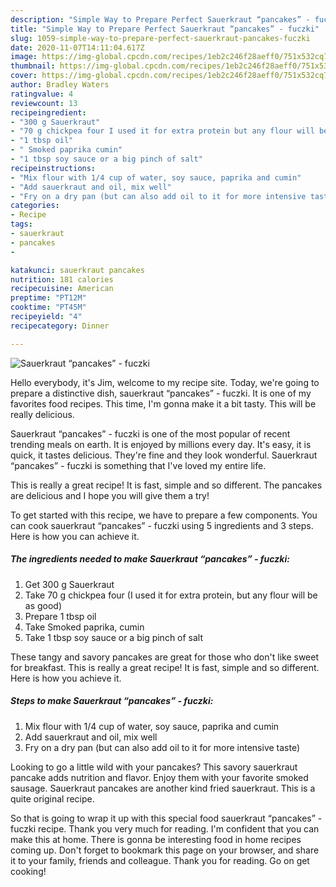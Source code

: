 ```yaml
---
description: "Simple Way to Prepare Perfect Sauerkraut “pancakes” - fuczki"
title: "Simple Way to Prepare Perfect Sauerkraut “pancakes” - fuczki"
slug: 1059-simple-way-to-prepare-perfect-sauerkraut-pancakes-fuczki
date: 2020-11-07T14:11:04.617Z
image: https://img-global.cpcdn.com/recipes/1eb2c246f28aeff0/751x532cq70/sauerkraut-pancakes-fuczki-recipe-main-photo.jpg
thumbnail: https://img-global.cpcdn.com/recipes/1eb2c246f28aeff0/751x532cq70/sauerkraut-pancakes-fuczki-recipe-main-photo.jpg
cover: https://img-global.cpcdn.com/recipes/1eb2c246f28aeff0/751x532cq70/sauerkraut-pancakes-fuczki-recipe-main-photo.jpg
author: Bradley Waters
ratingvalue: 4
reviewcount: 13
recipeingredient:
- "300 g Sauerkraut"
- "70 g chickpea four I used it for extra protein but any flour will be as good"
- "1 tbsp oil"
- " Smoked paprika cumin"
- "1 tbsp soy sauce or a big pinch of salt"
recipeinstructions:
- "Mix flour with 1/4 cup of water, soy sauce, paprika and cumin"
- "Add sauerkraut and oil, mix well"
- "Fry on a dry pan (but can also add oil to it for more intensive taste)"
categories:
- Recipe
tags:
- sauerkraut
- pancakes
- 

katakunci: sauerkraut pancakes  
nutrition: 181 calories
recipecuisine: American
preptime: "PT12M"
cooktime: "PT45M"
recipeyield: "4"
recipecategory: Dinner

---
```



![Sauerkraut “pancakes” - fuczki](https://img-global.cpcdn.com/recipes/1eb2c246f28aeff0/751x532cq70/sauerkraut-pancakes-fuczki-recipe-main-photo.jpg)

Hello everybody, it's Jim, welcome to my recipe site. Today, we're going to prepare a distinctive dish, sauerkraut “pancakes” - fuczki. It is one of my favorites food recipes. This time, I'm gonna make it a bit tasty. This will be really delicious.

Sauerkraut “pancakes” - fuczki is one of the most popular of recent trending meals on earth. It is enjoyed by millions every day. It's easy, it is quick, it tastes delicious. They're fine and they look wonderful. Sauerkraut “pancakes” - fuczki is something that I've loved my entire life.

This is really a great recipe! It is fast, simple and so different. The pancakes are delicious and I hope you will give them a try!


To get started with this recipe, we have to prepare a few components. You can cook sauerkraut “pancakes” - fuczki using 5 ingredients and 3 steps. Here is how you can achieve it.

<!--inarticleads1-->

##### The ingredients needed to make Sauerkraut “pancakes” - fuczki:

1. Get 300 g Sauerkraut
1. Take 70 g chickpea four (I used it for extra protein, but any flour will be as good)
1. Prepare 1 tbsp oil
1. Take  Smoked paprika, cumin
1. Take 1 tbsp soy sauce or a big pinch of salt


These tangy and savory pancakes are great for those who don&#39;t like sweet for breakfast. This is really a great recipe! It is fast, simple and so different. Here is how you achieve it. 

<!--inarticleads2-->

##### Steps to make Sauerkraut “pancakes” - fuczki:

1. Mix flour with 1/4 cup of water, soy sauce, paprika and cumin
1. Add sauerkraut and oil, mix well
1. Fry on a dry pan (but can also add oil to it for more intensive taste)


Looking to go a little wild with your pancakes? This savory sauerkraut pancake adds nutrition and flavor. Enjoy them with your favorite smoked sausage. Sauerkraut pancakes are another kind fried sauerkraut. This is a quite original recipe. 

So that is going to wrap it up with this special food sauerkraut “pancakes” - fuczki recipe. Thank you very much for reading. I'm confident that you can make this at home. There is gonna be interesting food in home recipes coming up. Don't forget to bookmark this page on your browser, and share it to your family, friends and colleague. Thank you for reading. Go on get cooking!
